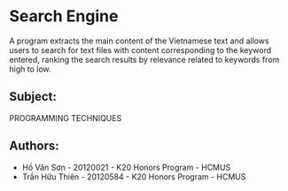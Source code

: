 # Search Engine

A program extracts the main content of the Vietnamese text and allows users to search for text files with content corresponding to the keyword
entered, ranking the search results by relevance related to keywords from high to low.

## Subject: 

PROGRAMMING TECHNIQUES

## Authors: 

- Hồ Văn Sơn - 20120021 - K20 Honors Program - HCMUS
- Trần Hữu Thiên - 20120584 - K20 Honors Program - HCMUS
